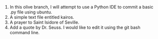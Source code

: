 1.  In this olive branch, I will attempt to use a Python IDE to commit a basic .py file using ubuntu.  
2.  A simple text file entitled kairos.
3.  A prayer to Saint Isidore of Seville.
4.  Add a quote by Dr. Seuss.  I would like to edit it using the git bash command line.
